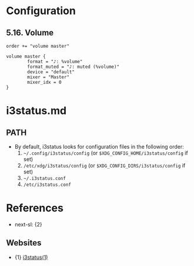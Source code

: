 # Configuration

## 5.16. Volume

```shell
order += "volume master"

volume master {
        format = "♪: %volume"
        format_muted = "♪: muted (%volume)"
        device = "default"
        mixer = "Master"
        mixer_idx = 0
}
```

# i3status.md

## PATH

* By default, i3status looks for configuration files in the following order:
  1. `~/.config/i3status/config` (or `$XDG_CONFIG_HOME/i3status/config` if set)
  2. `/etc/xdg/i3status/config` (or `$XDG_CONFIG_DIRS/i3status/config` if set)
  3. `~/.i3status.conf`
  4. `/etc/i3status.conf`

# References

* next-sl: {2}

## Websites

* {1} [i3status(1)](https://i3wm.org/docs/i3status.html)
